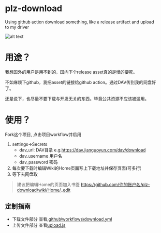 # plz-download
Using github action download something, like a release artifact and upload to my driver

![alt text](https://raw.githubusercontent.com/ame-yu/plz-download/master/docs/preview.gif)

# 用途？
我想国外的用户是用不到的，国内下个release asset真的是慢的要死。

不如麻烦下github，我把asset的链接给github action。通过DAV传到我的网盘好了。

还是说下，也尽量不要下载与开发无关的东西。毕竟公共资源不应该被滥用。

# 使用？
Fork这个项目, 点击项目workflow并启用
1. settings->Secrets 
    - dav_url: DAV目录 e.g.https://dav.jianguoyun.com/dav/download
    - dav_username 用户名
    - dav_password 密码
2. 每次要下载时编辑Wiki的Home页面写上下载地址并保存页面(可多行)
3. 等下去网盘取

> 建议把编辑Home的页面加入书签 https://github.com/你的账户名/plz-download/wiki/Home/_edit

## 定制指南
- 下载文件部分 查看[.github\workflows\download.yml](https://github.com/ame-yu/plz-download/blob/master/.github/workflows/upload.yml)
- 上传文件部分 查看[upload.js](https://github.com/ame-yu/plz-download/blob/master/upload.js)
